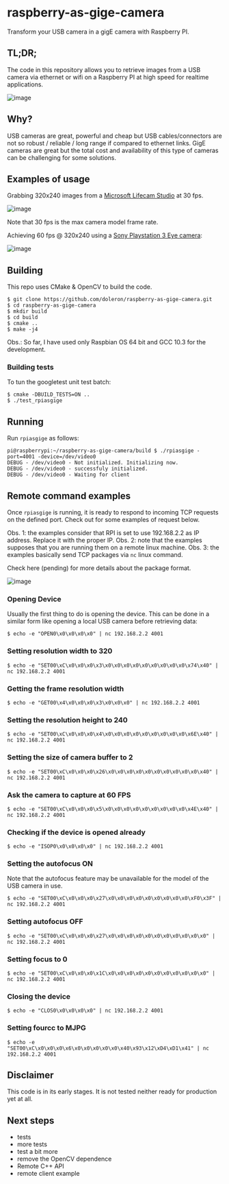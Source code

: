 # raspberry-as-gige-camera

Transform your USB camera in a gigE camera with Raspberry PI.

## TL;DR;

The code in this repository allows you to retrieve images from a USB camera via ethernet or wifi on a Raspberry PI at high speed for realtime applications.

![image](https://user-images.githubusercontent.com/9665358/130778605-99adcd9d-6081-465c-8dde-13ddadce4a13.png)

## Why?

USB cameras are great, powerful and cheap but USB cables/connectors are not so robust / reliable / long range if compared to ethernet links. GigE cameras are great but the total cost and availability of this type of cameras can be challenging for some solutions.

## Examples of usage

Grabbing 320x240 images from a [Microsoft Lifecam Studio](https://www.microsoft.com/en-ww/accessories/products/webcams/lifecam-studio) at 30 fps.

![image](https://user-images.githubusercontent.com/9665358/130779743-b97e4d8d-5367-46c5-9202-b6bdd8eb7154.png)

Note that 30 fps is the max camera model frame rate.

Achieving 60 fps @ 320x240 using a [Sony Playstation 3 Eye camera](https://en.wikipedia.org/wiki/PlayStation_Eye):

![image](https://user-images.githubusercontent.com/9665358/130841632-068dc38e-1f1d-4212-993f-d3e9ebe54040.png)

## Building

This repo uses CMake & OpenCV to build the code.

```
$ git clone https://github.com/doleron/raspberry-as-gige-camera.git
$ cd raspberry-as-gige-camera
$ mkdir build
$ cd build
$ cmake ..
$ make -j4
```

Obs.: So far, I have used only Raspbian OS 64 bit and GCC 10.3 for the development. 

### Building tests

To tun the googletest unit test batch:

```
$ cmake -DBUILD_TESTS=ON ..
$ ./test_rpiasgige 
```

## Running

Run `rpiasgige` as follows:

```
pi@raspberrypi:~/raspberry-as-gige-camera/build $ ./rpiasgige -port=4001 -device=/dev/video0
DEBUG - /dev/video0 - Not initialized. Initializing now.
DEBUG - /dev/video0 - successfuly initialized.
DEBUG - /dev/video0 - Waiting for client
```

## Remote command examples

Once `rpiasgige` is running, it is ready to respond to incoming TCP requests on the defined port. Check out for some examples of request below. 

Obs. 1: the examples consider that RPI is set to use 192.168.2.2 as IP address. Replace it with the proper IP.
Obs. 2: note that the examples supposes that you are running them on a remote linux machine.
Obs. 3: the examples basically send TCP packages via `nc` linux command.

Check here (pending) for more details about the package format.

![image](https://user-images.githubusercontent.com/9665358/130778217-62a2008a-bed5-43c5-9ec5-a72e46b1fc2f.png)

### Opening Device

Usually the first thing to do is opening the device. This can be done in a similar form like opening a local USB camera before retrieving data:

```
$ echo -e "OPEN0\x0\x0\x0\x0" | nc 192.168.2.2 4001
```

### Setting resolution width to 320

```
$ echo -e "SET00\xC\x0\x0\x0\x3\x0\x0\x0\x0\x0\x0\x0\x0\x0\x74\x40" | nc 192.168.2.2 4001
```

### Getting the frame resolution width

```
$ echo -e "GET00\x4\x0\x0\x0\x3\x0\x0\x0" | nc 192.168.2.2 4001
```

### Setting the resolution height to 240

```
$ echo -e "SET00\xC\x0\x0\x0\x4\x0\x0\x0\x0\x0\x0\x0\x0\x0\x6E\x40" | nc 192.168.2.2 4001
```

### Setting the size of camera buffer to 2

```
$ echo -e "SET00\xC\x0\x0\x0\x26\x0\x0\x0\x0\x0\x0\x0\x0\x0\x0\x40" | nc 192.168.2.2 4001
```

### Ask the camera to capture at 60 FPS

```
$ echo -e "SET00\xC\x0\x0\x0\x5\x0\x0\x0\x0\x0\x0\x0\x0\x0\x4E\x40" | nc 192.168.2.2 4001
```

### Checking if the device is opened already

```
$ echo -e "ISOP0\x0\x0\x0\x0" | nc 192.168.2.2 4001
```

### Setting the autofocus ON

Note that the autofocus feature may be unavailable for the model of the USB camera in use.

```
$ echo -e "SET00\xC\x0\x0\x0\x27\x0\x0\x0\x0\x0\x0\x0\x0\x0\xF0\x3F" | nc 192.168.2.2 4001
```

### Setting autofocus OFF

```
$ echo -e "SET00\xC\x0\x0\x0\x27\x0\x0\x0\x0\x0\x0\x0\x0\x0\x0\x0" | nc 192.168.2.2 4001
```

### Setting focus to 0

```
$ echo -e "SET00\xC\x0\x0\x0\x1C\x0\x0\x0\x0\x0\x0\x0\x0\x0\x0\x0" | nc 192.168.2.2 4001
```

### Closing the device

```
$ echo -e "CLOS0\x0\x0\x0\x0" | nc 192.168.2.2 4001
```

### Setting fourcc to MJPG

```
$ echo -e "SET00\xC\x0\x0\x0\x6\x0\x0\x0\x0\x0\x40\x93\x12\xD4\xD1\x41" | nc 192.168.2.2 4001
```

## Disclaimer

This code is in its early stages. It is not tested neither ready for production yet at all.

## Next steps

- tests
- more tests
- test a bit more
- remove the OpenCV dependence
- Remote C++ API
- remote client example

